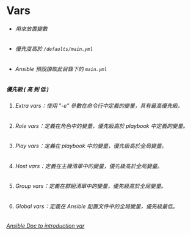 # Vars
* ###### 用來放置變數
* ###### 優先度高於 ` /defaults/main.yml `
* ###### Ansible 預設讀取此目錄下的 ` main.yml `

##### 優先級 ( 高 到 低 )
1. ###### Extra vars：使用 "-e" 參數在命令行中定義的變量，具有最高優先級。
2. ###### Role vars：定義在角色中的變量，優先級高於 playbook 中定義的變量。
3. ###### Play vars：定義在 playbook 中的變量，優先級高於全局變量。
4. ###### Host vars：定義在主機清單中的變量，優先級高於全局變量。
5. ###### Group vars：定義在群組清單中的變量，優先級高於全局變量。
6. ###### Global vars：定義在 Ansible 配置文件中的全局變量，優先級最低。


###### [Ansible Doc to introduction var](https://docs.ansible.com/ansible/latest/playbook_guide/playbooks_variables.html#variable-precedence-where-should-i-put-a-variable)
